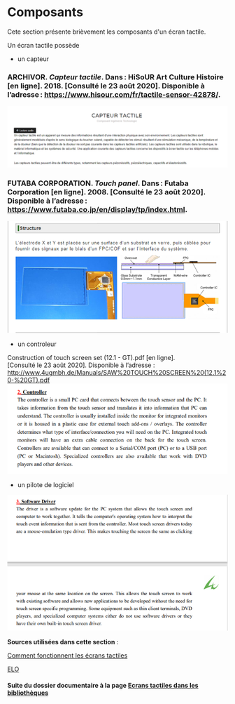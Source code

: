 # Composants

Cete section présente brièvement les composants d'un écran tactile. 

Un écran tactile possède 

- un capteur

### ARCHIVOR. *Capteur tactile*. Dans : HiSoUR Art Culture Histoire [en ligne]. 2018. [Consulté le 23 août 2020]. Disponible à l’adresse : https://www.hisour.com/fr/tactile-sensor-42878/.
![capteur](imagesecrans/composants/capteurtactile.PNG)


### FUTABA CORPORATION. *Touch panel*. Dans : Futaba Corporation [en ligne]. 2008. [Consulté le 23 août 2020]. Disponible à l’adresse : https://www.futaba.co.jp/en/display/tp/index.html.
![touch](imagesecrans/composants/touchpanel.PNG) 




- un controleur 

Construction of touch screen set (12.1 - GT).pdf [en ligne]. [Consulté le 23 août 2020]. Disponible à l’adresse : http://www.4ugmbh.de/Manuals/SAW%20TOUCH%20SCREEN%20(12.1%20-%20GT).pdf
![controller](imagesecrans/composants/controllertugmbh.PNG)

- un pilote de logiciel

![Driver](imagesecrans/composants/driverugmbh.PNG)





**Sources utilisées dans cette section** :

[Comment fonctionnent les écrans tactiles](https://couleur-science.eu/?d=4e0bec--comment-fonctionne-un-ecran-tactile)

[ELO](http://www.elotouch.fr/composants-tactiles.html)



#### Suite du dossier documentaire à la page [Ecrans tactiles dans les bibliothèques](ecranstactilesbibliotheques.md) 

